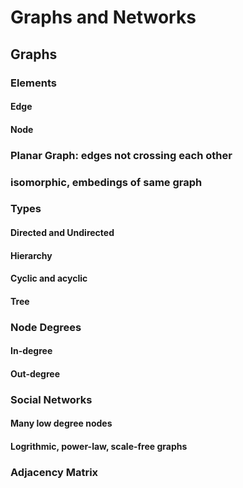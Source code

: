 # Graphs and Networks

## Graphs

### Elements

#### Edge

#### Node

### Planar Graph: edges not crossing each other

### isomorphic, embedings of same graph

### Types

#### Directed and Undirected

#### Hierarchy

#### Cyclic and acyclic

#### Tree

### Node Degrees

#### In-degree

#### Out-degree

### Social Networks

#### Many low degree nodes

#### Logrithmic, power-law, scale-free graphs

### Adjacency Matrix
